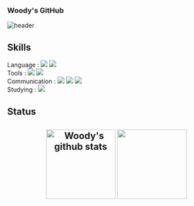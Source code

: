 ### Woody's GitHub

![header](https://capsule-render.vercel.app/api?type=soft&color=auto&height=170&section=header&text=Woody&fontSize=70)

<h2>Skills</h2>

<div>
  Language : 
  <img src="https://img.shields.io/badge/JavaScript-F7DF1E?style=flat&logo=JavaScript&logoColor=white"/>
  <img src="https://img.shields.io/badge/REACT-61DAFB?style=flat&logo=REACT&logoColor=white"/>
</div>
<div>
  Tools : 
  <img src="https://img.shields.io/badge/Git-F05032?style=flat&logo=GIT&logoColor=white"/>
  <img src="https://img.shields.io/badge/GitHub-F05032?style=flat&logo=GitHub&logoColor=white"/>
</div>
<div>
  Communication : 
  <img src="https://img.shields.io/badge/Notion-000000?style=flat&logo=Notion&logoColor=white"/>
  <img src="https://img.shields.io/badge/Slack-4A154B?style=flat&logo=Slack&logoColor=white"/>
  <img src="https://img.shields.io/badge/Trello-0052CC?style=flat&logo=Trello&logoColor=white"/>
</div>
<div>
  Studying : 
  <img src="https://img.shields.io/badge/Python-3776AB?style=flat&logo=Python&logoColor=white"/>
</div>

<h2>Status<h2>
<div align="center">
  <a href="https://github.com/wecaners"><img align="center" style="height:160px" src="https://github-readme-stats.vercel.app/api?username=wecaners&theme=tokyonight&hide_border=true" alt="Woody's github stats"></a>
  <a href="https://github.com/wecaners"><img align="center" style="height:160px" src="https://github-readme-stats.vercel.app/api/top-langs/?username=wecaners&layout=compact&theme=tokyonight&hide_border=true" /></a>
</div>
